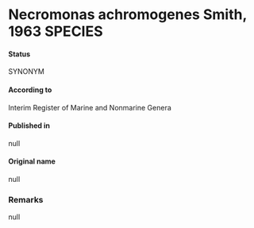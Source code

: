 # Necromonas achromogenes Smith, 1963 SPECIES

#### Status
SYNONYM

#### According to
Interim Register of Marine and Nonmarine Genera

#### Published in
null

#### Original name
null

### Remarks
null